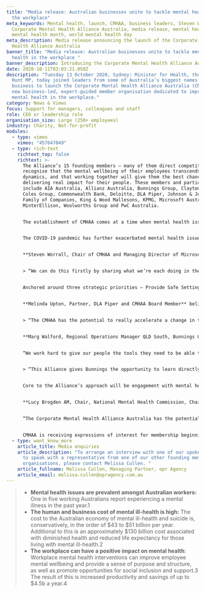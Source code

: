 ```yaml
---
title: "Media release: Australian businesses unite to tackle mental health in
  the workplace"
meta_keywords: Mental health, launch, CMHAA, business leaders, Steven Worrall,
  Corporate Mental Health Alliance Australia, media release, mental health week,
  mental health month, world mental health day
meta_description: Media release announcing the launch of the Corporate Mental
  Health Alliance Australia
banner_title: "Media release: Australian businesses unite to tackle mental
  health in the workplace "
banner_description: Introducing the Corporate Mental Health Alliance Australia
date: 2020-10-11T03:03:21.058Z
description: "Tuesday 13 October 2020, Sydney: Minister for Health, the Hon Greg
  Hunt MP, today joined leaders from some of Australia’s biggest names in
  business to launch the Corporate Mental Health Alliance Australia (CMHAA), a
  new business-led, expert-guided member organisation dedicated to improving
  mental health in the workplace."
category: News & Views
focus: Support for managers, colleagues and staff
role: CEO or leadership role
organisation_size: Large (250+ employees)
industry: Charity, Not-for-profit
modules:
  - type: vimeo
    vimeo: "457647049"
  - type: rich-text
    richtext_top: false
    richtext: >-
      The Alliance’s 15 founding members – many of them direct competitors –
      recognise that the mental wellbeing of their employees transcends market
      dynamics, and that working together will give them the best chance of
      delivering real impact for their people. These members and participants
      include AIA Australia, Allianz Australia, Bunnings Group, Clayton Utz,
      Coles Group, Commonwealth Bank, Deloitte, DLA Piper, Johnson & Johnson
      Family of Companies, King & Wood Mallesons, KPMG, Microsoft Australia,
      MinterEllison, Woolworths Group and PwC Australia.


      The establishment of CMHAA comes at a time when mental health issues in the workplace are increasing in prevalence. According to Safe Work Australia, more than 92% of work-related mental health condition claims can be attributed to work-related mental stress including work pressure, harassment or bullying, exposure to workplace violence and sexual or racial harassment.6


      The COVID-19 pandemic has further exacerbated mental health issues, with increased anxiety and uncertainty, self-isolation, family stress and financial hardship having a very real impact on quality of life.8 Further, lockdown restrictions and social isolation measures have changed the boundaries of the ‘workplace’ for millions of Australian workers and the demand for mental health services from employees is rising. Beyond Blue and Lifeline are already experiencing increases of around 30% in demand for their services.7,8


      **Steven Worrall, Chair of CMHAA and Managing Director of Microsoft Australia,** said now more than ever, businesses across the board need to come together and take collective responsibility for creating mentally healthy workplaces.


      > “We can do this firstly by sharing what we’re each doing in the workplace to support our people’s mental health and wellbeing. None of us think we have all the answers, but we’re all doing lots of things, and in many cases, lots of really good things. It’s on us as leaders to put mental health at the heart of the business agenda, and to bring our collective experience and resources to the attention of other businesses looking to make improvements in this area. We are an alliance for all businesses, large and small alike,” said Worrall.


      Anchored around three strategic priorities – Provide Safe Settings, Empower Our Leaders, and Drive Lasting Change – and with the support of mental health experts, CMHAA members will work together to find, test and deliver solutions that work for their people.


      **Melinda Upton, Partner, DLA Piper and CMHAA Board Member** believes positive change needs to be championed from the top to be able to start to erode barriers and enable people to speak up without fear or stigma.


      > “The CMHAA has the potential to really accelerate a change in the way Australia approaches workplace mental health. Its reach extends not only to the workforces of its members, but also to the workforces of other companies and stakeholder groups that they interact with. The footprint that we can have across Australia is substantial.”


      **Marg Walford, Regional Operations Manager QLD South, Bunnings Group Limited,** has a clear view of the range of issues experienced by employees in the workplace.


      “We work hard to give our people the tools they need to be able to handle any situation they could face at any given time, in any one of our 295 stores across the country. This begins with equipping our leaders, at all levels, with the skills to support their people. We want every person who works with us to feel cared for, to know that they can raise their hand whenever they need help, and that the appropriate support will be provided to them,” said Walford.


      > “This Alliance gives Bunnings the opportunity to learn directly from other businesses who are wanting to make real progress on mental health in the workplace, and for us to share what’s worked for our people, so that others have the resources they need to take action in their own workplaces.”


      Core to the Alliance’s approach will be engagement with mental health experts, to test the Alliance’s thinking and to come up with new ways as a community to raise the bar on workplace mental health.


      **Lucy Brogden AM, Chair, National Mental Health Commission, Chair, Mentally Healthy Workplace Alliance**, one of 15 members on CMHAA’s expert advisory group says there’s a growing awareness of the need for businesses to go beyond the “yoga and fruit bowl” approach to addressing mental health in the workplace. 


      “The Corporate Mental Health Alliance Australia has the potential to be a powerful voice for change on workplace mental health. It’s effectively an extensive network of mental health champions across the Australian business community, who are each saying in unison, 'this is really important to us. We are committed to this. We are here to be a part of the change',” said Brogden.


      CMHAA is receiving expressions of interest for membership beginning in 2021.
  - type: want_know_more
    article_title: Media enquiries
    article_description: "To arrange an interview with one of our spokespeople, or
      to speak with a representative from one of our other founding member
      organisations, please contact Melissa Cullen. "
    article_fullname: Melissa Cullen, Managing Partner, opr Agency
    article_email: melissa.cullen@opragency.com.au
---
```

> * **Mental health issues are prevalent amongst Australian workers:** One in five working Australians report experiencing a mental illness in the past year.1
> * **The human and business cost of mental ill-health is high:** The cost to the Australian economy of mental ill-health and suicide is, conservatively, in the order of $43 to $51 billion per year. Additional to this is an approximately $130 billion cost associated with diminished health and reduced life expectancy for those living with mental ill-health.2
> * **The workplace can have a positive impact on mental health**: Workplace mental health interventions can improve employee mental wellbeing and provide a sense of purpose and structure, as well as promote opportunities for social inclusion and support.3 The result of this is increased productivity and savings of up to $4.5b a year.4